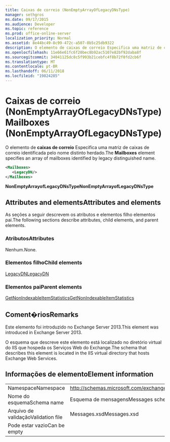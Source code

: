 ```yaml
---
title: Caixas de correio (NonEmptyArrayOfLegacyDNsType)
manager: sethgros
ms.date: 09/17/2015
ms.audience: Developer
ms.topic: reference
ms.prod: office-online-server
localization_priority: Normal
ms.assetid: 8e44bc49-8c99-472c-a507-0b5c25db9322
description: O elemento de caixas de correio Especifica uma matriz de caixas de correio identificada pelo nome distinto herdado.
ms.openlocfilehash: 11e66e61fc6f20bec8b92ac5107e82bf92daba8f
ms.sourcegitcommit: 34041125dc8c5f993b21cebfc4f8b72f0fd2cb6f
ms.translationtype: MT
ms.contentlocale: pt-BR
ms.lasthandoff: 06/11/2018
ms.locfileid: "19824285"
---
```

# <a name="mailboxes-nonemptyarrayoflegacydnstype"></a><span data-ttu-id="018f7-103">Caixas de correio (NonEmptyArrayOfLegacyDNsType)</span><span class="sxs-lookup"><span data-stu-id="018f7-103">Mailboxes (NonEmptyArrayOfLegacyDNsType)</span></span>

<span data-ttu-id="018f7-104">O elemento de **caixas de correio** Especifica uma matriz de caixas de correio identificada pelo nome distinto herdado.</span><span class="sxs-lookup"><span data-stu-id="018f7-104">The **Mailboxes** element specifies an array of mailboxes identified by legacy distinguished name.</span></span> 
  
```XML
<Mailboxes>
   <LegacyDN/>
</Mailboxes>
```

<span data-ttu-id="018f7-105">**NonEmptyArrayofLegacyDNsType**</span><span class="sxs-lookup"><span data-stu-id="018f7-105">**NonEmptyArrayofLegacyDNsType**</span></span>

## <a name="attributes-and-elements"></a><span data-ttu-id="018f7-106">Attributes and elements</span><span class="sxs-lookup"><span data-stu-id="018f7-106">Attributes and elements</span></span>

<span data-ttu-id="018f7-107">As seções a seguir descrevem os atributos e elementos filho elementos pai.</span><span class="sxs-lookup"><span data-stu-id="018f7-107">The following sections describe attributes, child elements, and parent elements.</span></span>
  
### <a name="attributes"></a><span data-ttu-id="018f7-108">Atributos</span><span class="sxs-lookup"><span data-stu-id="018f7-108">Attributes</span></span>

<span data-ttu-id="018f7-109">Nenhum.</span><span class="sxs-lookup"><span data-stu-id="018f7-109">None.</span></span>
  
### <a name="child-elements"></a><span data-ttu-id="018f7-110">Elementos filho</span><span class="sxs-lookup"><span data-stu-id="018f7-110">Child elements</span></span>

[<span data-ttu-id="018f7-111">LegacyDN</span><span class="sxs-lookup"><span data-stu-id="018f7-111">LegacyDN</span></span>](legacydn.md)
  
### <a name="parent-elements"></a><span data-ttu-id="018f7-112">Elementos pai</span><span class="sxs-lookup"><span data-stu-id="018f7-112">Parent elements</span></span>

[<span data-ttu-id="018f7-113">GetNonIndexableItemStatistics</span><span class="sxs-lookup"><span data-stu-id="018f7-113">GetNonIndexableItemStatistics</span></span>](getnonindexableitemstatistics.md)
  
## <a name="remarks"></a><span data-ttu-id="018f7-114">Coment�rios</span><span class="sxs-lookup"><span data-stu-id="018f7-114">Remarks</span></span>

<span data-ttu-id="018f7-115">Este elemento foi introduzido no Exchange Server 2013.</span><span class="sxs-lookup"><span data-stu-id="018f7-115">This element was introduced in Exchange Server 2013.</span></span>
  
<span data-ttu-id="018f7-116">O esquema que descreve este elemento está localizado no diretório virtual do IIS que hospeda os Serviços Web do Exchange.</span><span class="sxs-lookup"><span data-stu-id="018f7-116">The schema that describes this element is located in the IIS virtual directory that hosts Exchange Web Services.</span></span>
  
## <a name="element-information"></a><span data-ttu-id="018f7-117">Informações de elemento</span><span class="sxs-lookup"><span data-stu-id="018f7-117">Element information</span></span>

|||
|:-----|:-----|
|<span data-ttu-id="018f7-118">Namespace</span><span class="sxs-lookup"><span data-stu-id="018f7-118">Namespace</span></span>  <br/> |http://schemas.microsoft.com/exchange/services/2006/messages  <br/> |
|<span data-ttu-id="018f7-119">Nome do esquema</span><span class="sxs-lookup"><span data-stu-id="018f7-119">Schema name</span></span>  <br/> |<span data-ttu-id="018f7-120">Esquema de mensagens</span><span class="sxs-lookup"><span data-stu-id="018f7-120">Messages schema</span></span>  <br/> |
|<span data-ttu-id="018f7-121">Arquivo de validação</span><span class="sxs-lookup"><span data-stu-id="018f7-121">Validation file</span></span>  <br/> |<span data-ttu-id="018f7-122">Messages.xsd</span><span class="sxs-lookup"><span data-stu-id="018f7-122">Messages.xsd</span></span>  <br/> |
|<span data-ttu-id="018f7-123">Pode estar vazio</span><span class="sxs-lookup"><span data-stu-id="018f7-123">Can be empty</span></span>  <br/> ||
   

